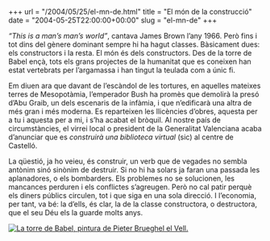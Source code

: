 +++
url = "/2004/05/25/el-mn-de.html"
title = "El món de la construcció"
date = "2004-05-25T22:00:00+00:00"
slug = "el-mn-de"
+++

*“This is a man’s man’s world”*, cantava James Brown l’any 1966. Però fins i tot dins del gènere dominant sempre hi ha hagut classes. Bàsicament dues: els constructors i la resta. El món és dels constructors. Des de la torre de Babel ençà, tots els grans projectes de la humanitat que es coneixen han estat vertebrats per l’argamassa i han tingut la teulada com a únic fi.

Em diuen ara que davant de l’escàndol de les tortures, en aquelles mateixes terres de Mesopotàmia, l’emperador Bush ha promès que demolirà la presó d’Abu Graib, un dels escenaris de la infàmia, i que n’edificarà una altra de més gran i més moderna. Es reparteixen les llicències d’obres, aquesta per a tu i aquesta per a mi, i s’ha acabat el bròquil. Al nostre país de circumstàncies, el virrei local o president de la Generalitat Valenciana acaba d’anunciar que es *construirà una biblioteca virtual* (sic) al centre de Castelló.

La qüestió, ja ho veieu, és construir, un verb que de vegades no sembla antònim sinó sinònim de destruir. Si no hi ha solars ja faran una passada les aplanadores, o els bombarders. Els problemes no se solucionen, les mancances perduren i els conflictes s’agreugen. Però no cal patir perquè els diners públics circulen, tot i que siga en una sola direcció. I l’economia, per tant, va bé: la d’ells, és clar, la de la classe constructora, o destructora, que el seu Déu els la guarde molts anys.

<a href="https://ca.wikipedia.org/wiki/La_torre_de_Babel_(Brueghel)"><img src="/uploads/2004/2004-05-25-bruegel-babel.jpg" alt="La torre de Babel, pintura de Pieter Brueghel el Vell."></a>